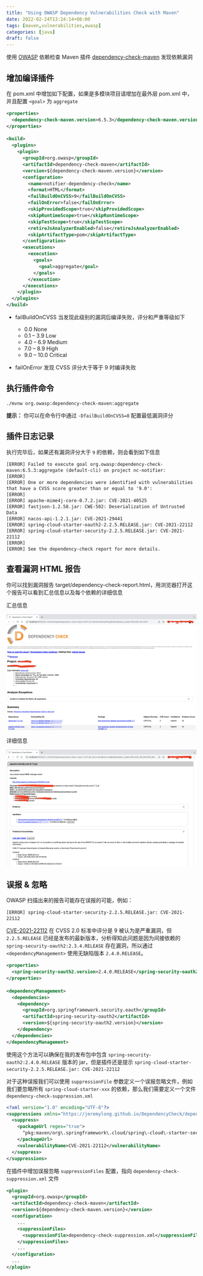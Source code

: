```yaml
---
title: "Using OWASP Dependency Vulnerabilities Check with Maven"
date: 2022-02-24T13:24:14+08:00
tags: [maven,vulnerabilities,owasp]
categories: [java]
draft: false
---
```


使用 [OWASP](https://owasp.org/www-project-dependency-check/) 依赖检查 Maven 插件 [dependency-check-maven](https://jeremylong.github.io/DependencyCheck/dependency-check-maven/index.html) 发现依赖漏洞

## 增加编译插件

在 pom.xml 中增加如下配置，如果是多模块项目请增加在最外层 pom.xml 中，并且配置 `<goal>` 为 `aggregate`

```xml
<properties>
  <dependency-check-maven.version>6.5.3</dependency-check-maven.version>
</properties>  

<build>
  <plugins>
    <plugin>
      <groupId>org.owasp</groupId>
      <artifactId>dependency-check-maven</artifactId>
      <version>${dependency-check-maven.version}</version>
      <configuration>
        <name>notifier-dependency-check</name>
        <format>HTML</format>
        <failBuildOnCVSS>9</failBuildOnCVSS>
        <failOnError>false</failOnError>
        <skipProvidedScope>true</skipProvidedScope>
        <skipRuntimeScope>true</skipRuntimeScope>
        <skipTestScope>true</skipTestScope>
        <retireJsAnalyzerEnabled>false</retireJsAnalyzerEnabled>
        <skipArtifactType>pom</skipArtifactType>
      </configuration>
      <executions>
        <execution>
          <goals>
            <goal>aggregate</goal>
          </goals>
        </execution>
      </executions>
    </plugin>
  </plugins>
</build>
```

* failBuildOnCVSS 当发现此级别的漏洞后编译失败，评分和严重等级如下
  * 0.0	None
  * 0.1 – 3.9	Low
  * 4.0 – 6.9	Medium
  * 7.0 – 8.9	High
  * 9.0 – 10.0	Critical

* failOnError 发现 CVSS 评分大于等于 9 时编译失败  

## 执行插件命令

```shell
./mvnw org.owasp:dependency-check-maven:aggregate
```

**提示：** 你可以在命令行中通过 `-DfailBuildOnCVSS=8` 配置最低漏洞评分

## 插件日志记录

执行完毕后，如果还有漏洞评分大于 `9` 的依赖，则会看到如下信息

```shell
[ERROR] Failed to execute goal org.owasp:dependency-check-maven:6.5.3:aggregate (default-cli) on project nc-notifier:
[ERROR]
[ERROR] One or more dependencies were identified with vulnerabilities that have a CVSS score greater than or equal to '9.0':
[ERROR]
[ERROR] apache-mime4j-core-0.7.2.jar: CVE-2021-40525
[ERROR] fastjson-1.2.58.jar: CWE-502: Deserialization of Untrusted Data
[ERROR] nacos-api-1.2.1.jar: CVE-2021-29441
[ERROR] spring-cloud-starter-oauth2-2.2.5.RELEASE.jar: CVE-2021-22112
[ERROR] spring-cloud-starter-security-2.2.5.RELEASE.jar: CVE-2021-22112
[ERROR]
[ERROR] See the dependency-check report for more details.
```

## 查看漏洞 HTML 报告

你可以找到漏洞报告 target/dependency-check-report.html，用浏览器打开这个报告可以看到汇总信息以及每个依赖的详细信息

汇总信息

![cvss-1](/images/posts/maven-using-owasp-dependency-vulnerabilities-check/cvss-1.png)

详细信息

![cvss-2](/images/posts/maven-using-owasp-dependency-vulnerabilities-check/cvss-2.png)

## 误报 & 忽略

OWASP 扫描出来的报告可能存在误报的可能，例如：

```shell
[ERROR] spring-cloud-starter-security-2.2.5.RELEASE.jar: CVE-2021-22112
```

[CVE-2021-22112](https://nvd.nist.gov/vuln/detail/CVE-2021-22112) 在 CVSS 2.0 标准中评分是 9 被认为是严重漏洞，但 `2.2.5.RELEASE` 已经是发布的最新版本，分析得知此问题是因为间接依赖的 `spring-security-oauth2:2.3.4.RELEASE` 存在漏洞，所以通过 `<dependencyManagement>` 使用无缺陷版本 `2.4.0.RELEASE`。

```xml
<properties>
  <spring-security-oauth2.version>2.4.0.RELEASE</spring-security-oauth2.version>
</properties>

<dependencyManagement>
  <dependencies>
    <dependency>
      <groupId>org.springframework.security.oauth</groupId>
      <artifactId>spring-security-oauth2</artifactId>
      <version>${spring-security-oauth2.version}</version>
    </dependency>    
  </dependencies>
</dependencyManagement>
```

使用这个方法可以确保在我的发布包中包含 `spring-security-oauth2:2.4.0.RELEASE` 版本的 jar，但是插件还是提示 `spring-cloud-starter-security-2.2.5.RELEASE.jar: CVE-2021-22112`

对于这种误报我们可以使用 `suppressionFile` 参数定义一个误报忽略文件，例如我们要忽略所有 `spring-cloud-starter-xxx` 的依赖，那么我们需要定义一个文件 `dependency-check-suppression.xml`

```xml
<?xml version="1.0" encoding="UTF-8"?>
<suppressions xmlns="https://jeremylong.github.io/DependencyCheck/dependency-suppression.1.3.xsd">
  <suppress>
    <packageUrl regex="true">
      ^pkg:maven/org\.springframework\.cloud/spring\-cloud\-starter-security@2.2.5.RELEASE$
    </packageUrl>
    <vulnerabilityName>CVE-2021-22112</vulnerabilityName>
  </suppress>
</suppressions>
```

在插件中增加误报忽略  `suppressionFiles` 配置，指向 `dependency-check-suppression.xml` 文件

```xml
<plugin>
  <groupId>org.owasp</groupId>
  <artifactId>dependency-check-maven</artifactId>
  <version>${dependency-check-maven.version}</version>
  <configuration>
    ...
    <suppressionFiles>
      <suppressionFile>dependency-check-suppression.xml</suppressionFile>
    </suppressionFiles>
    ...
  </configuration>
  ...
</plugin>
```
